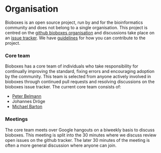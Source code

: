 # Organisation

Bioboxes is an open source project, run by and for the bioinformatics community
and does not belong to a single organisation. This project is centred on the
[github bioboxes organisation][org] and discussions take place on an [issue
tracker][issue]. We have [guidelines][] for how you can contribute to the
project.

[org]: https://github.com/bioboxes
[issue]: https://github.com/bioboxes/rfc/issues
[guidelines]: /docs/how-to-contribute/

### Core team

Bioboxes has a core team of individuals who take responsibility for continually
improving the standard, fixing errors and encouraging adoption by the
community. This team is selected from anyone actively involved in bioboxes
through continued pull requests and resolving discussions on the bioboxes issue
tracker. The current core team consists of:

  * [Peter Belmann][peter]
  * Johannes Dröge
  * [Michael Barton][michael]

[peter]: https://twitter.com/_pbelmann_
[michael]: https://twitter.com/bioinformatics

### Meetings

The core team meets over Google hangouts on a biweekly basis to discuss
bioboxes. This meeting is split into the 30 minutes where we discuss review
open issues on the github tracker. The later 30 minutes of the meeting is often
a more general discussion where anyone can join.
